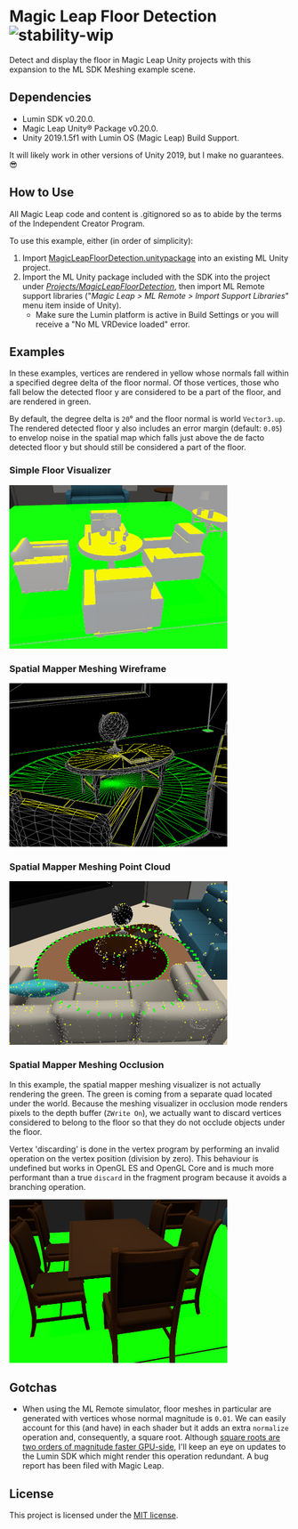 # Magic Leap Floor Detection ![stability-wip](https://img.shields.io/badge/stability-work_in_progress-lightgrey.svg)

Detect and display the floor in Magic Leap Unity projects with this expansion to the ML SDK Meshing example scene.

## Dependencies

* Lumin SDK v0.20.0.
* Magic Leap Unity® Package v0.20.0.
* Unity 2019.1.5f1 with Lumin OS (Magic Leap) Build Support.

It will likely work in other versions of Unity 2019, but I make no guarantees. 😎

## How to Use

All Magic Leap code and content is .gitignored so as to abide by the terms of the Independent Creator Program.

To use this example, either (in order of simplicity):

1. Import [MagicLeapFloorDetection.unitypackage](https://github.com/davidfoster/magic-leap-floor-detection/blob/develop/Packages/MagicLeapFloorDetection.unitypackage) into an existing ML Unity project.
2. Import the ML Unity package included with the SDK into the project under [_Projects/MagicLeapFloorDetection_](https://github.com/davidfoster/magic-leap-floor-detection/blob/develop/Projects/MagicLeapFloorDetection), then import ML Remote support libraries ("_Magic Leap > ML Remote > Import Support Libraries_" menu item inside of Unity).
   * Make sure the Lumin platform is active in Build Settings or you will receive a "No ML VRDevice loaded" error.

## Examples

In these examples, vertices are rendered in yellow whose normals fall within a specified degree delta of the floor normal. Of those vertices, those who fall below the detected floor y are considered to be a part of the floor, and are rendered in green.

By default, the degree delta is `20`° and the floor normal is world `Vector3.up`. The rendered detected floor y also includes an error margin (default: `0.05`) to envelop noise in the spatial map which falls just above the de facto detected floor y but should still be considered a part of the floor.

### Simple Floor Visualizer

<img src="https://github.com/davidfoster/magic-leap-floor-detection/blob/develop/Examples/simple-floor-visualizer-example.png" alt="Simple Floor Visualizer." width="392" height="294" />

### Spatial Mapper Meshing Wireframe

<img src="https://github.com/davidfoster/magic-leap-floor-detection/blob/develop/Examples/spatial-mapper-meshing-wireframe-example.png" alt="Spatial Mapper Meshing Wireframe." width="392" height="294" />

### Spatial Mapper Meshing Point Cloud

<img src="https://github.com/davidfoster/magic-leap-floor-detection/blob/develop/Examples/spatial-mapper-meshing-point-cloud-example.png" alt="Spatial Mapper Meshing Point Cloud." width="392" height="294" />

### Spatial Mapper Meshing Occlusion

In this example, the spatial mapper meshing visualizer is not actually rendering the green. The green is coming from a separate quad located under the world. Because the meshing visualizer in occlusion mode renders pixels to the depth buffer (`ZWrite On`), we actually want to discard vertices considered to belong to the floor so that they do not occlude objects under the floor.

Vertex 'discarding' is done in the vertex program by performing an invalid operation on the vertex position (division by zero). This behaviour is undefined but works in OpenGL ES and OpenGL Core and is much more performant than a true `discard` in the fragment program because it avoids a branching operation.

<img src="https://github.com/davidfoster/magic-leap-floor-detection/blob/develop/Examples/spatial-mapper-meshing-occlusion-example.png" alt="Spatial Mapper Meshing Occlusion." width="392" height="294" />

## Gotchas

* When using the ML Remote simulator, floor meshes in particular are generated with vertices whose normal magnitude is `0.01`. We can easily account for this (and have) in each shader but it adds an extra `normalize` operation and, consequently, a square root. Although [square roots are two orders of magnitude faster GPU-side](http://supercomputingblog.com/cuda/performance-of-sqrt-in-cuda/), I'll keep an eye on updates to the Lumin SDK which might render this operation redundant. A bug report has been filed with Magic Leap.

## License

This project is licensed under the [MIT license](https://github.com/davidfoster/magic-leap-floor-detection/blob/develop/LICENSE).